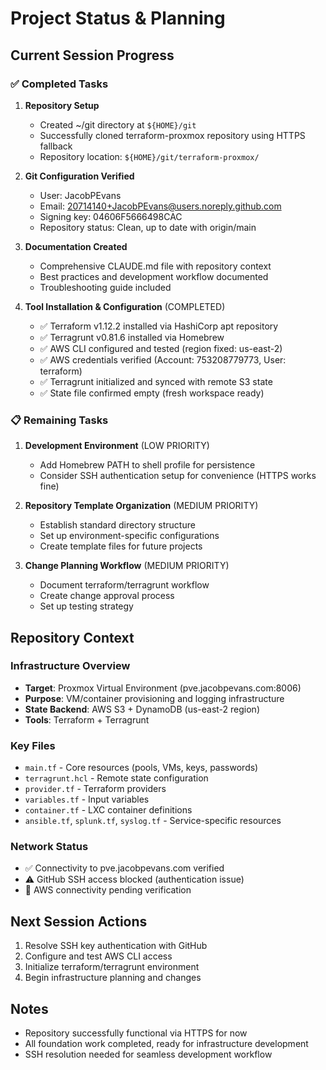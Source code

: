 # Project Status & Planning

## Current Session Progress

### ✅ Completed Tasks
1. **Repository Setup**
   - Created ~/git directory at `${HOME}/git`
   - Successfully cloned terraform-proxmox repository using HTTPS fallback
   - Repository location: `${HOME}/git/terraform-proxmox/`

2. **Git Configuration Verified**
   - User: JacobPEvans
   - Email: 20714140+JacobPEvans@users.noreply.github.com
   - Signing key: 04606F5666498CAC
   - Repository status: Clean, up to date with origin/main

3. **Documentation Created**
   - Comprehensive CLAUDE.md file with repository context
   - Best practices and development workflow documented
   - Troubleshooting guide included

4. **Tool Installation & Configuration** (COMPLETED)
   - ✅ Terraform v1.12.2 installed via HashiCorp apt repository
   - ✅ Terragrunt v0.81.6 installed via Homebrew
   - ✅ AWS CLI configured and tested (region fixed: us-east-2)
   - ✅ AWS credentials verified (Account: 753208779773, User: terraform)
   - ✅ Terragrunt initialized and synced with remote S3 state
   - ✅ State file confirmed empty (fresh workspace ready)

### 📋 Remaining Tasks
1. **Development Environment** (LOW PRIORITY)
   - Add Homebrew PATH to shell profile for persistence
   - Consider SSH authentication setup for convenience (HTTPS works fine)

3. **Repository Template Organization** (MEDIUM PRIORITY)
   - Establish standard directory structure
   - Set up environment-specific configurations
   - Create template files for future projects

4. **Change Planning Workflow** (MEDIUM PRIORITY)
   - Document terraform/terragrunt workflow
   - Create change approval process
   - Set up testing strategy

## Repository Context

### Infrastructure Overview
- **Target**: Proxmox Virtual Environment (pve.jacobpevans.com:8006)
- **Purpose**: VM/container provisioning and logging infrastructure
- **State Backend**: AWS S3 + DynamoDB (us-east-2 region)
- **Tools**: Terraform + Terragrunt

### Key Files
- `main.tf` - Core resources (pools, VMs, keys, passwords)
- `terragrunt.hcl` - Remote state configuration
- `provider.tf` - Terraform providers
- `variables.tf` - Input variables
- `container.tf` - LXC container definitions
- `ansible.tf`, `splunk.tf`, `syslog.tf` - Service-specific resources

### Network Status
- ✅ Connectivity to pve.jacobpevans.com verified
- ⚠️ GitHub SSH access blocked (authentication issue)
- 🔄 AWS connectivity pending verification

## Next Session Actions
1. Resolve SSH key authentication with GitHub
2. Configure and test AWS CLI access
3. Initialize terraform/terragrunt environment
4. Begin infrastructure planning and changes

## Notes
- Repository successfully functional via HTTPS for now
- All foundation work completed, ready for infrastructure development
- SSH resolution needed for seamless development workflow
